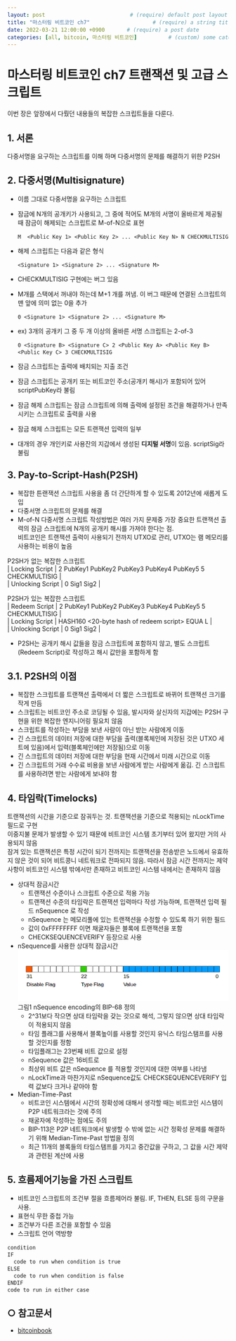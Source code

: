 ```yaml
---
layout: post                           # (require) default post layout
title: "마스터링 비트코인 ch7"                    # (require) a string title
date: 2022-03-21 12:00:00 +0900       # (require) a post date
categories: [all, bitcoin, 마스터링 비트코인]          # (custom) some categories, but makesure these categories already exists inside path of `category/`
---
```


# 마스터링 비트코인 ch7 트랜잭션 및 고급 스크립트
이번 장은 앞장에서 다뤘던 내용들의 복잡한 스크립트들을 다룬다.

## 1. 서론
다중서명을 요구하는 스크립트를 이해 하며 다중서명의 문제를 해결하기 위한 P2SH


## 2. 다중서명(Multisignature)
* 이름 그대로 다중서명을 요구하는 스크립트
* 잠금에 N개의 공개키가 사용되고, 그 중에 적어도 M개의 서명이 올바르게 제공될 때 잠금이 해제되는 스크립트로 M-of-N으로 표현
  ```
  M  <Public Key 1> <Public Key 2> ... <Public Key N> N CHECKMULTISIG
  ```
* 해제 스크립트는 다음과 같은 형식
  ```
  <Signature 1> <Signature 2> ... <Signature M>
  ```
* CHECKMULTISIG 구현에는 버그 있음
* M개를 스택에서 꺼내야 하는데 M+1 개를 꺼냄. 이 버그 때문에 연결된 스크립트의 맨 앞에 의미 없는 0을 추가
  ```
  0 <Signature 1> <Signature 2> ... <Signature M>
  ```
* ex) 3개의 공개키 그 중 두 개 이상의 올바른 서명 스크립트는 2-of-3
  ```
  0 <Signature B> <Signature C> 2 <Public Key A> <Public Key B> <Public Key C> 3 CHECKMULTISIG
  ```
  
* 잠금 스크립트는 출력에 배치되는 지출 조건
* 잠금 스크립트는 공개키 또는 비트코인 주소(공개키 해시)가 포함되어 있어 scriptPubKey라 불림
* 잠금 해제 스크립트는 잠금 스크립트에 의해 출력에 설정된 조건을 해결하거나 만족시키는 스크립트로 출력을 사용
* 잠금 해제 스크립트는 모든 트랜잭션 입력의 일부
* 대개의 경우 개인키로 사용잔의 지갑에서 생성된 **디지털 서명**이 있음. scriptSig라 불림

## 3. Pay-to-Script-Hash(P2SH)
* 복잡한 튼랜잭션 스크립트 사용을 좀 더 간단하게 할 수 있도록 2012년에 새롭게 도입
* 다중서명 스크립트의 문제를 해결
* M-of-N 다중서명 스크립트 작성방법은 여러 가지 문제중 가장 중요한 트랜잭션 출력의 잠금 스크립트에 N개의 공개키 해시를 가져야 한다는 점.   
  비트코인은 트랜잭션 출력이 사용되기 전까지 UTXO로 관리, UTXO는 램 메모리를 사용하는 비용이 높음

P2SH가 없는 복잡한 스크립트  
|  Locking Script    |  2 PubKey1 PubKey2 PubKey3 PubKey4 PubKey5 5 CHECKMULTISIG  |      
|  Unlocking Script  |  0 Sig1 Sig2                                                |  

P2SH가 있는 복잡한 스크립트      
|  Redeem Script     |  2 PubKey1 PubKey2 PubKey3 PubKey4 PubKey5 5 CHECKMULTISIG  |  
|  Locking Script    |  HASH160 <20-byte hash of redeem script> EQUA L             |   
|  Unlocking Script  |  0 Sig1 Sig2 <redeem script>                                |   

* P2SH는 공개키 해시 값들을 잠금 스크립트에 포함하지 않고, 별도 스크립트(Redeem Script)로 작성하고 해시 값만을 포함하게 함

## 3.1. P2SH의 이점
* 복잡한 스크립트를 트랜잭션 출력에서 더 짧은 스크립트로 바뀌어 트랜잭션 크기를 작게 만듬
* 스크립트는 비트코인 주소로 코딩될 수 있음, 발시자와 살신자의 지갑에는 P2SH 구현을 위한 복잡한 엔지니어링 필요치 않음
* 스크립트를 작성하는 부담을 보낸 사람이 아닌 받는 사람에게 이동
* 긴 스크립트의 데이터 저장에 대한 부담을 출력(블록체인에 저장된 것은 UTXO 세트에 있음)에서 입력(블록체인에만 저장됨)으로 이동
* 긴 스크립트의 데이터 저장에 대한 부담을 현재 시간에서 미래 시간으로 이동
* 긴 스크립트의 거래 수수료 비용을 보낸 사람에게 받는 사람에게 옮김. 긴 스크립트를 사용하려면 받는 사람에게 보내야 함


## 4. 타임락(Timelocks)
트랜잭션의 시간을 기준으로 잠궈두는 것. 트랜잭션을 기준으로 적용되는 nLockTime 필드로 구현    
이중지불 문제가 발생할 수 있기 때문에 비트코인 시스템 초기부터 있어 왔지만 거의 사용되지 않음  
잠겨 있는 트랜잭션은 특정 시간이 되기 전까지는 트랜잭션을 전송받은 노드에서 유효하지 않은 것이 되어 비트콩니 네트워크로 전파되지 않음. 
따라서 잠금 시간 전까지는 제약사항이 비트코인 시스템 밖에서만 존재하고 비트코인 시스템 내에서는 존재하지 않음
* 상대적 잠금시간
  * 트랜잭션 수준이나 스크립트 수준으로 적용 가능
  * 트랜잭션 수준의 타임락은 트랜잭션 입력마다 작성 가능하며, 트랜잭션 입력 필드 nSequence 로 작성
  * nSequence 는 메모리풀에 있는 트랜잭션을 수정할 수 있도록 하기 위한 필드
  * 값이 0xFFFFFFFF 이면 채굴자들은 블록에 트랜잭션을 포함
  * CHECKSEQUENCEVERIFY 등장으로 사용
* nSequence를 사용한 상대적 잠금시간  
  ![그림1](https://raw.githubusercontent.com/hanscom95/hanscom95.github.io/master/static/img/_posts/bitcoinbook_ch7_1.png)  
  그림1 nSequence encoding의 BIP-68 정의
  * 2^31보다 작으면 상대 타임락을 갖는 것으로 해석, 그렇지 않으면 상대 타임락이 적용되지 않음
  * 타임 플래그를 사용해서 블록높이를 사용할 것인지 유닉스 타임스탬프를 사용할 것인지를 정함
  * 타임플래그는 23번째 비트 값으로 설정
  * nSequence 값은 16비트로
  * 최상위 비트 값은 nSequence 를 적용할 것인지에 대한 여부를 나타냄
  * nLockTime과 마찬가지로 nSequence값도 CHECKSEQUENCEVERIFY 입력 값보다 크거나 같아야 함
* Median-Time-Past  
  * 비트코인 시스템에서 시간의 정확성에 대해서 생각할 때는 비트코인 시스템이 P2P 네트워크라는 것에 주의
  * 채굴자에 작성하는 점에도 주의
  * BIP-113은 P2P 네트워크에서 발생할 수 밖에 없는 시간 정확성 문제를 해결하기 위해 Median-Time-Past 방법을 정의
  * 최근 11개의 블록들의 타임스탬프를 가지고 중간값을 구하고, 그 값을 시간 제약과 관련된 계산에 사용
  
  

## 5. 흐름제어기능을 가진 스크립트
* 비트코인 스크립트의 조건부 절을 흐름제어라 불림. IF, THEN, ELSE 등의 구문을 사용.  
* 표현식 무한 중첩 가능
* 조건부가 다른 조건을 포함할 수 있음
* 스크립트 언어 역방향

```
condition
IF
  code to run when condition is true
ELSE
  code to run when condition is false
ENDIF
code to run in either case
```


## ○ 참고문서
* [bitcoinbook](https://github.com/bitcoinbook/bitcoinbook/blob/develop/ch07.asciidoc)